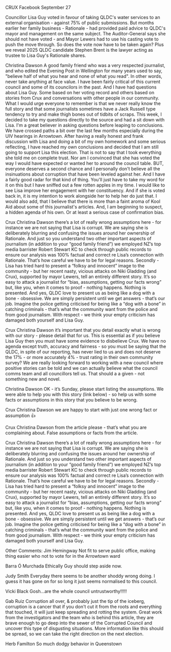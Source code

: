 CRUX Facebook September 27

Councillor Lisa Guy voted in favour of taking QLDC's water services to an external organisation - against 75% of public submissions. But months earlier her family business - Rationale - had provided paid advice to QLDC's mayor and management on the same subject. The Auditor-General says she should not have voted - and Mayor Lewers had to use his casting vote to push the move through. So does the vote now have to be taken again? Plus we reveal 2025 QLDC candidate Stephen Brent is the lawyer acting as trustee to Lisa Guy's Rationale shares.


Christina Dawson
A good family friend who was a very respected journalist, and who edited the Evening Post in Wellington for many years used to say, "believe half of what you hear and none of what you read". In other words, never take anything at face value.
I have been fairly critical of this current council and some of its councilors in the past. And I have had questions about Lisa Guy. Some based on her voting record and others based on stories from Crux and conversations with other people in our community.
What I would urge everyone to remember is that we never really know the full story and that some journalists sometimes have a Jack Russell type tendency to try and make thigh bones out of tidbits of scraps.
This week, I decided to take my questions directly to the source and had a sit down with Lisa. I'm a great believer in asking questions before leaping to conclusions. We have crossed paths a bit over the last few months especially during the UIV hearings in Arrowtown.
After having a really honest and frank discussion with Lisa and doing a bit of my own homework and some serious reflecting, I have reached my own conclusions and decided that I am still going to support Lisa this election.
That is not to say that I took everything she told me on complete trust. Nor am I convinced that she has voted the way I would have expected or wanted her to around the council table. BUT, everyone deserves a second chance and I personally don't believe all the insinuations about corruption that have been leveled against her. And I have a fairly good radar for that kind of thing. You'll just have to take my word for it on this but I have sniffed out a few rotten apples in my time.
I would like to see Lisa improve her engagement with her constituency. And if she is voted back in, it is my intention to work alongside her to help her do just that.
I would also add, that I believe that there is more than a faint aroma of Kool Aid about some of this journalist's articles. And, I am beginning to suspect, a hidden agenda of his own. Or at least a serious case of confirmation bias.

Crux
Christina Dawson there’s a lot of really wrong assumptions here - for instance we are not saying that Lisa is corrupt. We are saying she is deliberately blurring and confusing the issues around her ownership of Rationale. And just so you understand two other important aspects of journalism (in addition to your “good family friend”) we employed NZ’s top media barrister Robert Stewart KC to check through public records to ensure our analysis was 100% factual and correct re Lisa’s connection with Rationale. That’s how careful we have to be for legal reasons. Secondly - Lisa has tried hard to present a “folksy and innocent” image to the community - but her recent nasty, vicious attacks on Niki Gladding (and Crux), supported by mayor Lewers, tell an entirely different story. It’s so easy to attack a journalist for “bias, assumptions, getting our facts wrong” but, like you, when it comes to proof - nothing happens. Nothing is presented. And yes, QLDC love to present us as being like a dog with a bone - obsessive. We are simply persistent until we get answers - that’s our job. Imagine the police getting criticised for being like a “dog with a bone” in catching criminals - that’s what the community want from the police and from good journalism. With respect - we think your empty criticism has damaged both yourself and Lisa Guy.

Crux
Christina Dawson it’s important that you detail exactly what is wrong with our story - please detail that for us. This is essential as if you believe Lisa Guy then you must have some evidence to disbelieve Crux. We have no agenda except truth, accuracy and fairness - so you must be saying that the QLDC, in spite of our reporting, has never lied to us and does not deserve the 17% - or more accurately 4% - trust rating in their own community survey? We are really looking forward to working with a new council where positive stories can be told and we can actually believe what the council comms team and all councillors tell us. That should a a given - not something new and novel.

Christina Dawson OK - it’s Sunday, please start listing the assumptions. We were able to help you with this story (link below) - so help us with some facts or assumptions in this story that you believe to be wrong.

Crux
Christina Dawson we are happy to start with just one wrong fact or assumption 👍

Crux
Christina Dawson from the article please - that’s what you are complaining about. False assumptions or facts from the article.

Crux
Christina Dawson there’s a lot of really wrong assumptions here - for instance we are not saying that Lisa is corrupt. We are saying she is deliberately blurring and confusing the issues around her ownership of Rationale. And just so you understand two other important aspects of journalism (in addition to your “good family friend”) we employed NZ’s top media barrister Robert Stewart KC to check through public records to ensure our analysis was 100% factual and correct re Lisa’s connection with Rationale. That’s how careful we have to be for legal reasons. Secondly - Lisa has tried hard to present a “folksy and innocent” image to the community - but her recent nasty, vicious attacks on Niki Gladding (and Crux), supported by mayor Lewers, tell an entirely different story. It’s so easy to attack a journalist for “bias, assumptions, getting our facts wrong” but, like you, when it comes to proof - nothing happens. Nothing is presented. And yes, QLDC love to present us as being like a dog with a bone - obsessive. We are simply persistent until we get answers - that’s our job. Imagine the police getting criticised for being like a “dog with a bone” in catching criminals - that’s what the community want from the police and from good journalism. With respect - we think your empty criticism has damaged both yourself and Lisa Guy.

Other Comments:
Jim Hemingway
Not fit to serve public office, making thing easier who not to vote for in the Arrowtown ward

Barra Ó Murchada
Ethically Guy should step aside now.

Judy Smith
Everyday there seems to be another shoddy wrong doing. I guess it has gone on for so long it just seems normalised to this council.

Vicki Black
Gosh...are the whole council untrustworthy!!!!!

Gab Ruiz
Corruption all over, & probably just the tip of the iceberg, corruption is a cancer that if you don't cut it from the roots and everything that touched, it will just keep spreading and rotting the system.
Great work from the investigators and the team who is behind this article, they are brave enough to go deep into the sewer of the Corrupted Council and uncover this type of disgusting situations. More information like this should be spread, so we can take the right direction on the next election.

Herb Familton
So much dodgy behavior in Queenstown